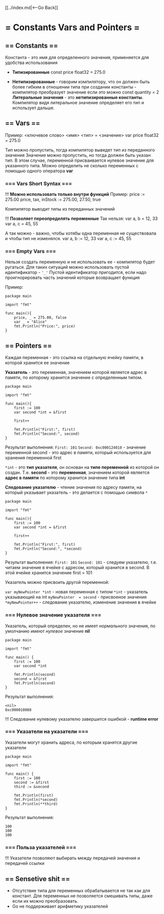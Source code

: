 [[../index.md|<--Go Back]]

# = Constants Vars and Pointers =

## == Constants ==

Константа - это имя для определенного значения, применяется для удобства использования

* __Типизированные__
        const price float32 = 275.0

* __Нетипизированные__ - говорим компилятору, что он должен быть более гибким в отношении типа при создании константы - компилятор преобразует значение если это можно
        const quantity = 2
  __Литеральные значения__ - это __нетипизированные константы__. Компилятор видя литеральное значение определяет его тип и использует дальше.

## == Vars ==

Пример:
<ключевое слово> <имя> <тип> = <значение>
var price float32 = 275.0

Тип можно пропустить, тогда компилятор выведет тип из переданного значения
Значение можно пропустить, но тогда должен быть указан тип. В этом случае, переменной присваивается нулевое значение для указанного типа.
Можно определить не сколько переменных с помощью одного оператора __var__

### === Vars Short Syntax ===

!!! __Можно использовать только внутри функций__
Пример:
price := 275.00
price, tax, inStock := 275.00, 27.50, true

Компилятор выводит типы из переданных значений

!!! __Позволяет переопределять переменные__
Так нельзя:
var a, b = 12, 33
var a, c = 45, 55

А так можно - важно, чтобы хотябы одна переменная не существовала и чтобы тип не изменялся.
var a, b := 12, 33
var a, c := 45, 55

### === Empty Vars ===
Нельзя создать переменную и не использовать ее - компилятор будет ругаться.
Для таких ситуаций можно использовать пустой идентификатор - `'_'`
Пустой идентификатор пригодится, если надо проигнорировать часть значений которые возвращает функция

Пример:
```
package main

import "fmt"

func main(){
    price, _ = 275.00, false
	var _ = "Alice"
	fmt.Println("Price:", price)
}
```


## == Pointers ==
Каждая переменная - это ссылка на отдельную ячейку памяти, в которой хранится ее значение

__Указатель__ - это переменная, значением которой является адрес в памяти, по которому хранится значение с определенным типом.
```
package main

import "fmt"

func main(){
    first := 100
	var second *int = &first
	
	first++
	
	fmt.Println("First:", first)
	fmt.Println("Second:", second)
}
```
Результат выполнения:
`First: 101`
`Second: 0xc000124010`  - значение переменной second - это адрес в памяти, который используется для хранения переменной first

`*int` - это __тип указателя__, он основан на __типе переменной__ из которой он создан. 
Т.е. __second__ - это __переменная__, значением которой является __адрес в памяти__ по которому хранится значение типа __int__

__Следование указателю__ - чтение значения по адресу памяти, на который указывает указатель - это делается с помощью символа `*`
```
package main

import "fmt"

func main(){
    first := 100
	var second *int = &first
	
	first++
	
	fmt.Println("First:", first)
	fmt.Println("Second:", *second)
}
```
Результат выполнения:
`First: 101`
`Second: 101` - следуем указателю, т.е. читаем значение в ячейке с адресом, который хранится в second. В этой ячейке хранится значение first = 101

Указатель можно присвоить другой переменной:

`var myNewPointer *int` - новая переменная с типом `*int` - указатель указывающий на int
`myNewPointer  = second` - присвоеное значения
`*myNewPointer++` - следование указателю, изменение значения в ячейке

### === Нулевое значение указателя ===
Указатель, который определен, но не имеет _нормального_ значения, по умолчанию имеют _нулевое_ значение __nil__
```
package main

import "fmt"

func main() {
    first := 100
	var second *int
	
	fmt.Println(second)
	second = &first
	fmt.Println(second)
}
```
Результат выполнения:
```
<nil>
0xc000010088
```

!!! Следование нулевому указателю завершится ошибкой - __runtime error__

### === Указатели на указатели ===
Указатели могут хранить адреса, по которым хранятся другие указатели
```
package main

import "fmt"

func main() {
    first := 100
	second := &first
	third := &second
	
	fmt.Println(first)
	fmt.Println(*second)
	fmt.Println(**third)
}
```
Результат выполнения:
```
100
100
100
```

### === Польза указателей ===
!!! Указатели позволяют выбирать между передачей значения и передачей ссылки


## == Sensetive shit ==
- Отсутствие типа для переменных обрабатывается не так как для констант. Для переменных не позволяется смешивать типы, даже если их можно преобразовать.
- Go не поддерживает арифметику указателей
